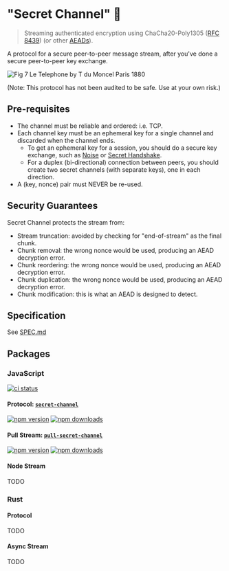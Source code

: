 # "Secret Channel" 🤫

> Streaming authenticated encryption using ChaCha20-Poly1305 ([RFC 8439](https://datatracker.ietf.org/doc/html/rfc8439)) (or other [AEADs](https://libsodium.gitbook.io/doc/secret-key_cryptography/aead)).

A protocol for a secure peer-to-peer message stream, after you've done a secure peer-to-peer key exchange.

![Fig 7 Le Telephone by T du Moncel Paris 1880](./tin-can-telephone.jpg)

(Note: This protocol has not been audited to be safe. Use at your own risk.)

## Pre-requisites

- The channel must be reliable and ordered: i.e. TCP.
- Each channel key must be an ephemeral key for a single channel and discarded when the channel ends.
  - To get an ephemeral key for a session, you should do a secure key exchange, such as [Noise](https://noiseprotocol.org/noise.html) or [Secret Handshake](https://dominictarr.github.io/secret-handshake-paper/shs.pdf).
  - For a duplex (bi-directional) connection between peers, you should create two secret channels (with separate keys), one in each direction.
- A (key, nonce) pair must NEVER be re-used.

## Security Guarantees

Secret Channel protects the stream from:

- Stream truncation: avoided by checking for "end-of-stream" as the final chunk.
- Chunk removal: the wrong nonce would be used, producing an AEAD decryption error.
- Chunk reordering: the wrong nonce would be used, producing an AEAD decryption error.
- Chunk duplication: the wrong nonce would be used, producing an AEAD decryption error.
- Chunk modification: this is what an AEAD is designed to detect.

## Specification

See [SPEC.md](./SPEC.md)

## Packages

### JavaScript

[![ci status](https://img.shields.io/github/actions/workflow/status/ahdinosaur/secret-channel/node.js.yml?style=flat-square)](https://github.com/ahdinosaur/secret-channel/actions/workflows/node.js.yml?query=branch%3Amain)

#### Protocol: [`secret-channel`](./js/secret-channel)

[![npm version](https://img.shields.io/npm/v/secret-channel.svg?style=flat-square)](https://www.npmjs.com/package/secret-channel) [![npm downloads](https://img.shields.io/npm/dt/secret-channel?style=flat-square)](https://www.npmjs.com/package/secret-channel)

#### Pull Stream: [`pull-secret-channel`](./js/pull-secret-channel)

[![npm version](https://img.shields.io/npm/v/pull-secret-channel.svg?style=flat-square)](https://www.npmjs.com/package/pull-secret-channel) [![npm downloads](https://img.shields.io/npm/dt/pull-secret-channel?style=flat-square)](https://www.npmjs.com/package/pull-secret-channel)

#### Node Stream

TODO

### Rust

#### Protocol

TODO

#### Async Stream

TODO
